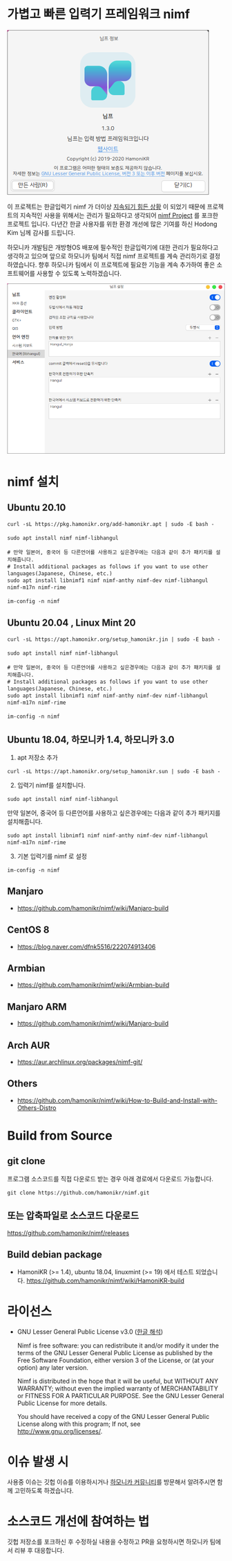 # 가볍고 빠른 입력기 프레임워크 nimf
![nimf](docs/nimf-info.png)

이 프로젝트는 한글입력기 nimf 가 더이상 [지속되기 힘든 상황](https://launchpad.net/~hodong/+archive/ubuntu/nimf) 이 되었기 때문에
프로젝트의 지속적인 사용을 위해서는 관리가 필요하다고 생각되어 [nimf Project](https://gitlab.com/nimf-i18n/nimf) 를 포크한 프로젝트 입니다.
다년간 한글 사용자를 위한 환경 개선에 많은 기여를 하신 Hodong Kim 님께 감사를 드립니다. 

하모니카 개발팀은 개방형OS 배포에 필수적인 한글입력기에 대한 관리가 필요하다고 생각하고 있으며
앞으로 하모니카 팀에서 직접 nimf 프로젝트를 계속 관리하기로 결정하였습니다.
향후 하모니카 팀에서 이 프로젝트에 필요한 기능을 계속 추가하여 좋은 소프트웨어를 사용할 수 있도록 노력하겠습니다.

![nimf](docs/nimf.png)

# nimf 설치

## Ubuntu 20.10
```
curl -sL https://pkg.hamonikr.org/add-hamonikr.apt | sudo -E bash -

sudo apt install nimf nimf-libhangul

# 만약 일본어, 중국어 등 다른언어를 사용하고 싶은경우에는 다음과 같이 추가 패키지를 설치해줍니다.
# Install additional packages as follows if you want to use other languages(Japanese, Chinese, etc.)
sudo apt install libnimf1 nimf nimf-anthy nimf-dev nimf-libhangul nimf-m17n nimf-rime

im-config -n nimf
```

## Ubuntu 20.04 , Linux Mint 20
```
curl -sL https://apt.hamonikr.org/setup_hamonikr.jin | sudo -E bash -

sudo apt install nimf nimf-libhangul

# 만약 일본어, 중국어 등 다른언어를 사용하고 싶은경우에는 다음과 같이 추가 패키지를 설치해줍니다.
# Install additional packages as follows if you want to use other languages(Japanese, Chinese, etc.)
sudo apt install libnimf1 nimf nimf-anthy nimf-dev nimf-libhangul nimf-m17n nimf-rime

im-config -n nimf
```

## Ubuntu 18.04, 하모니카 1.4, 하모니카 3.0

1) apt 저장소 추가
```
curl -sL https://apt.hamonikr.org/setup_hamonikr.sun | sudo -E bash -
```
2) 입력기 nimf를 설치합니다.
```
sudo apt install nimf nimf-libhangul
```
만약 일본어, 중국어 등 다른언어를 사용하고 싶은경우에는 다음과 같이 추가 패키지를 설치해줍니다.
```
sudo apt install libnimf1 nimf nimf-anthy nimf-dev nimf-libhangul nimf-m17n nimf-rime
```
3) 기본 입력기를 nimf 로 설정
```
im-config -n nimf
```

## Manjaro
* https://github.com/hamonikr/nimf/wiki/Manjaro-build

## CentOS 8
* https://blog.naver.com/dfnk5516/222074913406

## Armbian
* https://github.com/hamonikr/nimf/wiki/Armbian-build

## Manjaro ARM
* https://github.com/hamonikr/nimf/wiki/Manjaro-build

## Arch AUR
* https://aur.archlinux.org/packages/nimf-git/

## Others
* https://github.com/hamonikr/nimf/wiki/How-to-Build-and-Install-with-Others-Distro


# Build from Source
## git clone
프로그램 소스코드를 직접 다운로드 받는 경우 아래 경로에서 다운로드 가능합니다.
```
git clone https://github.com/hamonikr/nimf.git
```
## 또는 압축파일로 소스코드 다운로드
https://github.com/hamonikr/nimf/releases


## Build debian package 
* HamoniKR (>= 1.4), ubuntu 18.04, linuxmint (>= 19) 에서 테스트 되었습니다.
https://github.com/hamonikr/nimf/wiki/HamoniKR-build


# 라이선스
* GNU Lesser General Public License v3.0 ([한글 해석](https://olis.or.kr/license/Detailselect.do?lId=1073))
  
  Nimf is free software: you can redistribute it and/or modify it
  under the terms of the GNU Lesser General Public License as published
  by the Free Software Foundation, either version 3 of the License, or
  (at your option) any later version.

  Nimf is distributed in the hope that it will be useful, but
  WITHOUT ANY WARRANTY; without even the implied warranty of
  MERCHANTABILITY or FITNESS FOR A PARTICULAR PURPOSE.
  See the GNU Lesser General Public License for more details.

  You should have received a copy of the GNU Lesser General Public License
  along with this program;  If not, see <http://www.gnu.org/licenses/>.

# 이슈 발생 시
사용중 이슈는 깃헙 이슈를 이용하시거나 [하모니카 커뮤니티](https://hamonikr.org)를 방문해서 알려주시면 함께 고민하도록 하겠습니다.

# 소스코드 개선에 참여하는 법
깃헙 저장소를 포크하신 후 수정하실 내용을 수정하고 PR을 요청하시면 하모니카 팀에서 리뷰 후 대응합니다.
